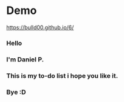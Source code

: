 # Demo 

https://bulld00.github.io/6/

### Hello

### I'm Daniel P.

### This is my to-do list i hope you like it.

### Bye :D
